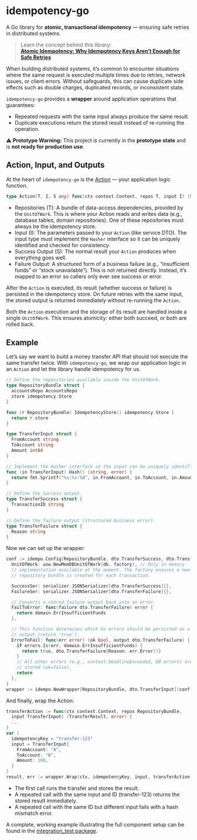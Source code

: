 # idempotency-go

A Go library for **atomic, transactional idempotency** — ensuring safe retries in
distributed systems.

> Learn the concept behind this library:  
> [**Atomic Idempotency: Why Idempotency Keys Aren’t Enough for Safe Retries**](https://ymz-ncnk.medium.com/atomic-idempotency-why-idempotency-keys-arent-enough-for-safe-retries-8144d03863c6)

When building distributed systems, it’s common to encounter situations where
the same request is executed multiple times due to retries, network issues, or
client errors. Without safeguards, this can cause duplicate side effects such
as double charges, duplicated records, or inconsistent state.

`idempotency-go` provides a **wrapper** around application operations that
guarantees:

- Repeated requests with the same input always produce the same result.
- Duplicate executions return the stored result instead of re-running the
  operation.

⚠️ **Prototype Warning:** This project is currently in the **prototype state**
and is **not ready for production use**.

## Action, Input, and Outputs

At the heart of `idempotency-go` is the [Action](https://github.com/ymz-ncnk/idempotency-go/blob/main/action.go)
— your application logic function.

```go
type Action[T, I, S any] func(ctx context.Context, repos T, input I) (S, error)
```

- Repositories (T): A bundle of data-access dependencies, provided by the
  `UnitOfWork`. This is where your Action reads and writes data (e.g., database
  tables, domain repositories). One of these repositories must always be the
  idempotency store.
- Input (I): The parameters passed to your `Action` (like service DTO). The
  input type must implement the `Hasher` interface so it can be uniquely
  identified and checked for consistency.
- Success Output (S): The normal result your `Action` produces when everything
  goes well.
- Failure Output: A structured form of a business failure (e.g., “insufficient
  funds” or “stock unavailable”). This is not returned directly. Instead, it’s
  mapped to an error so callers only ever see success or error.

After the `Action` is executed, its result (whether success or failure) is
persisted in the idempotency store. On future retries with the same input, the
stored output is returned immediately without re-running the `Action`.

Both the `Action` execution and the storage of its result are handled inside a
single `UnitOfWork`. This ensures atomicity: either both succeed, or both are
rolled back.

## Example

Let’s say we want to build a money transfer API that should not execute the
same transfer twice. With `idempotency-go`, we wrap our application logic in an
`Action` and let the library handle idempotency for us.

```go
// Define the repositories available inside the UnitOfWork.
type RepositoryBundle struct {
  accountsRepo AccountsRepo 
  store idempotency.Store 
}

func (r RepositoryBundle) IdempotencyStore() idempotency.Store { 
  return r.store 
}

type TransferInput struct { 
  FromAccount string 
  ToAccount string 
  Amount int64 
}

// Implement the Hasher interface so the input can be uniquely identified.
func (in TransferInput) Hash() (string, error) {
  return fmt.Sprintf("%s:%s:%d", in.FromAccount, in.ToAccount, in.Amount), nil 
}

// Define the success output. 
type TransferSuccess struct { 
  TransactionID string 
}

// Define the failure output (structured business error). 
type TransferFailure struct { 
  Reason string 
}
```

Now we can set up the wrapper:

```go
conf := idempo.Config[RepositoryBundle, dto.TransferSuccess, dto.TransferFailure]{
  UnitOfWork: uow.NewMemDBUnitOfWork(db, factory), // Only in memory
  // implementation available at the moment. The factory ensures a new
  // repository bundle is created for each transaction.

  SuccessSer: serializer.JSONSerializer[dto.TransferSuccess]{},
  FailureSer: serializer.JSONSerializer[dto.TransferFailure]{},

  // Converts a stored failure output back into an error.
  FailToError: func(failure dto.TransferFailure) error {
    return domain.ErrInsufficientFunds
  },

  // This function determines which Go errors should be persisted as a failure
  // output (return 'true').
  ErrorToFail: func(err error) (ok bool, output dto.TransferFailure) {
    if errors.Is(err, domain.ErrInsufficientFunds) {
      return true, dto.TransferFailure{Reason: err.Error()}
    }
    // All other errors (e.g., context.DeadlineExceeded, DB errors) are not
    // stored (ok=false),
    return
  },
}
wrapper := idempo.NewWrapper[RepositoryBundle, dto.TransferInput](conf)
```

And finally, wrap the Action:

```go
transferAction := func(ctx context.Context, repos RepositoryBundle, 
  input TransferInput) (TransferResult, error) { 
  ...
}
var (
  idempotencyKey = "transfer-123"
  input = TransferInput{ 
    FromAccount: "A", 
    ToAccount: "B", 
    Amount: 100, 
  }
)
result, err := wrapper.Wrap(ctx, idempotencyKey, input, transferAction)
```

- The first call runs the transfer and stores the result.
- A repeated call with the same input and ID (transfer-123) returns the stored
  result immediately.
- A repeated call with the same ID but different input fails with a hash
  mismatch error.

A complete, working example illustrating the full component setup can be found
in the [integration_test package](https://github.com/ymz-ncnk/idempotency-go/tree/main/integration_test).
